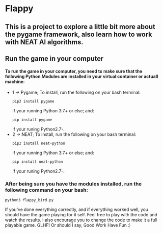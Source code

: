 # Flappy
## This is a project to explore a little bit more about the pygame framework, also learn how to work with NEAT AI algorithms.


## Run the game in your computer
#### To run the game in your computer, you need to make sure that the following Python Modules are installed in your virtual container or actuall machine:
- 1 -> Pygame; To install, run the following on your bash terminal:
  ```bash
  pip3 install pygame
  ```
  If your running Python 3.7+ or else; and:
  ```bash
  pip install pygame
  ```
  If your runing Python2.7-.
- 2 -> NEAT; To install, run the following on your bash terminal:
  ```bash
  pip3 install neat-python
  ```
  If your running Python 3.7+ or else; and:
  ```bash
  pip install neat-python
  ``` 
  If your runing Python2.7-.
  
### After being sure you have the modules installed, run the following command on your bash:
```bash
python3 flappy_bird.py
```
  If you've done everything correctly, and if everything worked well, you should have the game playing for it self. Feel free to play with the code and watch the results. 
  I also encourage you to change the code to make it a full playable game. GLHF! Or should I say, Good Work Have Fun :)
